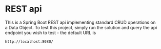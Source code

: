 # REST api

This is a Spring Boot REST api implementing standard CRUD operations on a Data Object.
To test this project, simply run the solution and query the api endpoint you wish to test - the default URL is

    http://localhost:8080/
